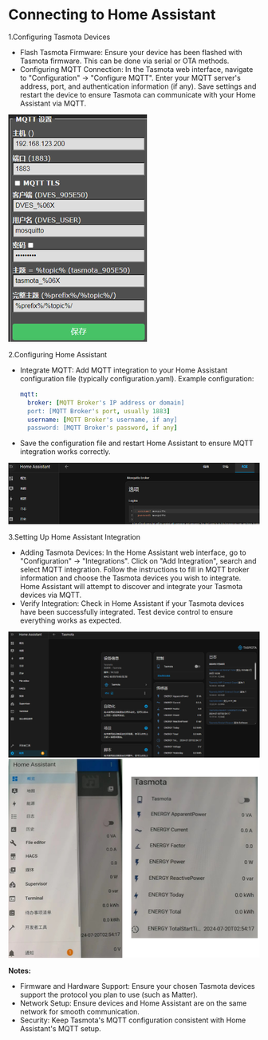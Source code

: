 

# Connecting to Home Assistant
1.Configuring Tasmota Devices

   - Flash Tasmota Firmware: Ensure your device has been flashed with Tasmota firmware. This can be done via serial or OTA methods.
   - Configuring MQTT Connection: In the Tasmota web interface, navigate to "Configuration" -> "Configure MQTT". Enter your MQTT server's address, port, and authentication information (if any). Save settings and restart the device to ensure Tasmota can communicate with your Home Assistant via MQTT.
   
   ![Tasmota MQTT Configuration](/assets/images/tasmota/tasmota_matter/1-1.PNG)

2.Configuring Home Assistant

   - Integrate MQTT: Add MQTT integration to your Home Assistant configuration file (typically configuration.yaml).
     Example configuration:
     ```yaml
     mqtt:
       broker: [MQTT Broker's IP address or domain]
       port: [MQTT Broker's port, usually 1883]
       username: [MQTT Broker's username, if any]
       password: [MQTT Broker's password, if any]
     ```
   - Save the configuration file and restart Home Assistant to ensure MQTT integration works correctly.
   
   ![Home Assistant MQTT Integration](/assets/images/tasmota/tasmota_matter/1-2.PNG)

3.Setting Up Home Assistant Integration

   - Adding Tasmota Devices: In the Home Assistant web interface, go to "Configuration" -> "Integrations". Click on "Add Integration", search and select MQTT integration. Follow the instructions to fill in MQTT broker information and choose the Tasmota devices you wish to integrate. Home Assistant will attempt to discover and integrate your Tasmota devices via MQTT.
   - Verify Integration: Check in Home Assistant if your Tasmota devices have been successfully integrated. Test device control to ensure everything works as expected.
   
   ![Home Assistant Tasmota Integration](/assets/images/tasmota/tasmota_matter/1-3.PNG)
   ![Home Assistant Tasmota Integration](/assets/images/tasmota/tasmota_matter/1-4.PNG)

**Notes:**
- Firmware and Hardware Support: Ensure your chosen Tasmota devices support the protocol you plan to use (such as Matter).
- Network Setup: Ensure devices and Home Assistant are on the same network for smooth communication.
- Security: Keep Tasmota's MQTT configuration consistent with Home Assistant's MQTT setup.


